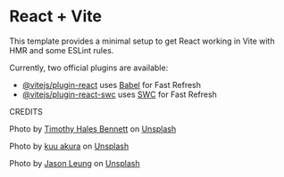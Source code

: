 # React + Vite

This template provides a minimal setup to get React working in Vite with HMR and some ESLint rules.

Currently, two official plugins are available:

- [@vitejs/plugin-react](https://github.com/vitejs/vite-plugin-react/blob/main/packages/plugin-react/README.md) uses [Babel](https://babeljs.io/) for Fast Refresh
- [@vitejs/plugin-react-swc](https://github.com/vitejs/vite-plugin-react-swc) uses [SWC](https://swc.rs/) for Fast Refresh

CREDITS

Photo by <a href="https://unsplash.com/@timothyhalesbennett?utm_content=creditCopyText&utm_medium=referral&utm_source=unsplash">Timothy Hales Bennett</a> on <a href="https://unsplash.com/photos/iphone-x-beside-macbook-OwvRB-M3GwE?utm_content=creditCopyText&utm_medium=referral&utm_source=unsplash">Unsplash</a>

Photo by <a href="https://unsplash.com/@akurakuu?utm_content=creditCopyText&utm_medium=referral&utm_source=unsplash">kuu akura</a> on <a href="https://unsplash.com/photos/text-icon-pnK6Q-QTHM4?utm_content=creditCopyText&utm_medium=referral&utm_source=unsplash">Unsplash</a>

Photo by <a href="https://unsplash.com/@ninjason?utm_content=creditCopyText&utm_medium=referral&utm_source=unsplash">Jason Leung</a> on <a href="https://unsplash.com/photos/white-and-gray-illustration-73LVfWy-t0A?utm_content=creditCopyText&utm_medium=referral&utm_source=unsplash">Unsplash</a>
